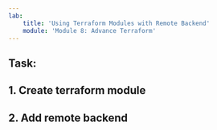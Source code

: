 ```yaml
---
lab:
    title: 'Using Terraform Modules with Remote Backend'
    module: 'Module 8: Advance Terraform'
---
```


## Task:

## 1. Create terraform module

## 2. Add remote backend
